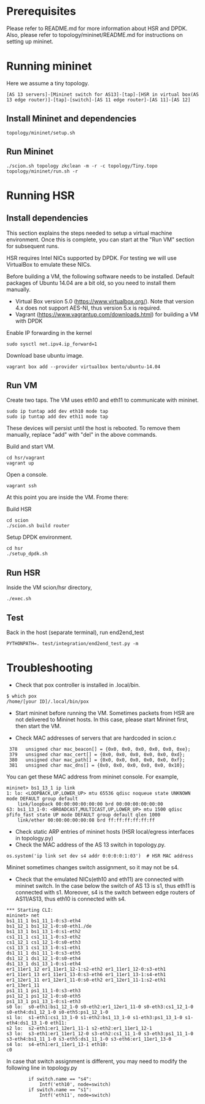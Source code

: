 # Prerequisites
Please refer to README.md for more information about HSR and DPDK.
Also, please refer to topology/mininet/README.md for instructions on setting up mininet.

# Running mininet
Here we assume a tiny topology.
```
[AS 13 servers]-[Mininet switch for AS13]-[tap]-[HSR in virtual box(AS 13 edge router)]-[tap]-[switch]-[AS 11 edge router]-[AS 11]-[AS 12]
```

## Install Mininet and dependencies
```
topology/mininet/setup.sh
```

## Run Mininet
```
./scion.sh topology zkclean -m -r -c topology/Tiny.topo
topology/mininet/run.sh -r
```

# Running HSR


## Install dependencies
This section explains the steps needed to setup a virtual machine environment. Once this is complete, you can start at the "Run VM" section for subsequent runs.

HSR requires Intel NICs supported by DPDK.
For testing we will use VirtualBox to emulate these NICs.

Before building a VM, the following software needs to be installed.
Default packages of Ubuntu 14.04 are a bit old, so you need to install them manually.
* Virtual Box version 5.0 (https://www.virtualbox.org/). Note that version 4.x does not support AES-NI, thus version 5.x is required.
* Vagrant (https://www.vagrantup.com/downloads.html) for building a VM with DPDK

Enable IP forwarding in the kernel
```
sudo sysctl net.ipv4.ip_forward=1
```

Download base ubuntu image.
```
vagrant box add --provider virtualbox bento/ubuntu-14.04
```

## Run VM

Create two taps. The VM uses eth10 and eth11 to communicate with mininet.
```
sudo ip tuntap add dev eth10 mode tap
sudo ip tuntap add dev eth11 mode tap
```
These devices will persist until the host is rebooted. To remove them manually, replace "add" with "del" in the above commands.

Build and start VM.
```
cd hsr/vagrant
vagrant up
```

Open a console.
```
vagrant ssh
```

At this point you are inside the VM. Frome there:

Build HSR
```
cd scion
./scion.sh build router
```

Setup DPDK environment.
```
cd hsr
./setup_dpdk.sh
```

## Run HSR
Inside the VM scion/hsr directory,

```
./exec.sh
```


## Test
Back in the host (separate terminal), run end2end_test
```
PYTHONPATH=. test/integration/end2end_test.py -m
```


<!--

# Modification of topology.py
In the mininet/topology.py eth10 and eth11 are connected with virtual switch s2 and s4, respectively (subject to change - refer to Troubleshooting section).
```
    for switch in net.switches:
        # switch.setMac("0:0:0:0:1:%x"%count)
        # count += 1
        if switch.name == "s2":
            Intf('eth10', node=switch)
        if switch.name == "s4":
            Intf('eth11', node=switch)

```

To disable the Python router (ER13), topology.py does not add link from/to er13.
```
    def addLink(self, node1, node2, params=None, intfName=None):
        if self.hsr:
            if node1 == "er1_13er1_11" or node2 == "er1_13er1_11":
                return
```

HSR does not support ARP, so hosts need to have static ARP entries.
topology.py executes arp command to insert the ARP entries. In the following case, HSR_EGRESS_IP and HSR_LOCAL_IP are IP addresses of HSR.
```
    for host in net.hosts:
        SNIP..
        if host.name == "er1_11er1_13":
            host.setMAC("0:0:0:0:0:CC", "er1_11er1_13-1")
        host.cmd("arp -s %s 1:2:3:4:5:6" % hsr_external_ip)
        host.cmd("arp -s %s 1:2:3:4:5:7" % hsr_internal_ip)

```


Moreover, topology.py executes following two commands.
```arp -s [hsr_internal_ip] 1:2:3:4:5:6``` (for sending ping packet to HSR)
```ip link set dev s4 addr 0:0:0:0:1:03``` (to fix the MAC address of switch s4. HSR uses this MAC address to send packet to end2end.py)
Note that mininet may change switch assignment, so please check which switch is for AS 13.
-->


# Troubleshooting
* Check that pox controller is installed in .local/bin.
```
$ which pox
/home/[your ID]/.local/bin/pox
```

* Start mininet before running the VM.
Sometimes packets from HSR are not delivered to Mininet hosts. In this case, please start Mininet first, then start the VM.

* Check MAC addresses of servers that are hardcoded in scion.c
```
 378   unsigned char mac_beacon[] = {0x0, 0x0, 0x0, 0x0, 0x0, 0xe};
 379   unsigned char mac_cert[] = {0x0, 0x0, 0x0, 0x0, 0x0, 0xd};
 380   unsigned char mac_path[] = {0x0, 0x0, 0x0, 0x0, 0x0, 0xf};
 381   unsigned char mac_dns[] = {0x0, 0x0, 0x0, 0x0, 0x0, 0x10};
```
You can get these MAC address from mininet console. For example,
```
mininet> bs1_13_1 ip link
1: lo: <LOOPBACK,UP,LOWER_UP> mtu 65536 qdisc noqueue state UNKNOWN mode DEFAULT group default
    link/loopback 00:00:00:00:00:00 brd 00:00:00:00:00:00
63: bs1_13_1-0: <BROADCAST,MULTICAST,UP,LOWER_UP> mtu 1500 qdisc pfifo_fast state UP mode DEFAULT group default qlen 1000
    link/ether 00:00:00:00:00:08 brd ff:ff:ff:ff:ff:ff
```


* Check static ARP entries of mininet hosts (HSR local/egress interfaces in topology.py)
* Check the MAC address of the AS 13 switch in topology.py.
```
os.system('ip link set dev s4 addr 0:0:0:0:1:03')  # HSR MAC address
```
Mininet sometimes changes switch assignment, so it may not be s4.

* Check that the emulated NICs(eth10 and eth11) are connected with mininet switch.
In the case below the switch of AS 13 is s1, thus eth11 is connected with s1.
Moreover, s4 is the switch between edge routers of AS11/AS13, thus eth10 is connected with s4.
```
*** Starting CLI:
mininet> net
bs1_11_1 bs1_11_1-0:s3-eth4
bs1_12_1 bs1_12_1-0:s0-eth1./de
bs1_13_1 bs1_13_1-0:s1-eth2
cs1_11_1 cs1_11_1-0:s3-eth2
cs1_12_1 cs1_12_1-0:s0-eth3
cs1_13_1 cs1_13_1-0:s1-eth1
ds1_11_1 ds1_11_1-0:s3-eth5
ds1_12_1 ds1_12_1-0:s0-eth4
ds1_13_1 ds1_13_1-0:s1-eth4
er1_11er1_12 er1_11er1_12-1:s2-eth2 er1_11er1_12-0:s3-eth1
er1_11er1_13 er1_11er1_13-0:s3-eth6 er1_11er1_13-1:s4-eth1
er1_12er1_11 er1_12er1_11-0:s0-eth2 er1_12er1_11-1:s2-eth1
er1_13er1_11
ps1_11_1 ps1_11_1-0:s3-eth3
ps1_12_1 ps1_12_1-0:s0-eth5
ps1_13_1 ps1_13_1-0:s1-eth3
s0 lo:  s0-eth1:bs1_12_1-0 s0-eth2:er1_12er1_11-0 s0-eth3:cs1_12_1-0 s0-eth4:ds1_12_1-0 s0-eth5:ps1_12_1-0
s1 lo:  s1-eth1:cs1_13_1-0 s1-eth2:bs1_13_1-0 s1-eth3:ps1_13_1-0 s1-eth4:ds1_13_1-0 eth11:
s2 lo:  s2-eth1:er1_12er1_11-1 s2-eth2:er1_11er1_12-1
s3 lo:  s3-eth1:er1_11er1_12-0 s3-eth2:cs1_11_1-0 s3-eth3:ps1_11_1-0 s3-eth4:bs1_11_1-0 s3-eth5:ds1_11_1-0 s3-eth6:er1_11er1_13-0
s4 lo:  s4-eth1:er1_11er1_13-1 eth10:
c0
```

In case that switch assignment is different, you may need to modify the following line in topology.py
```
        if switch.name == "s4":
            Intf('eth10', node=switch)
        if switch.name == "s1":
            Intf('eth11', node=switch)
```
